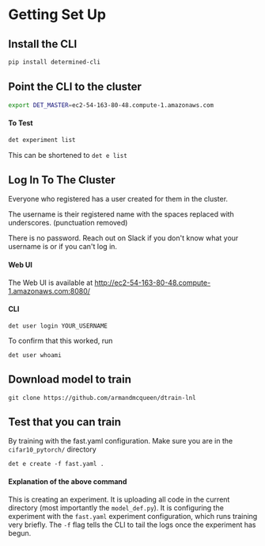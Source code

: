 # Getting Set Up

## Install the CLI


```bash
pip install determined-cli
```

## Point the CLI to the cluster

```bash
export DET_MASTER=ec2-54-163-80-48.compute-1.amazonaws.com
```
#### To Test
```bash
det experiment list
```

This can be shortened to `det e list`

## Log In To The Cluster

Everyone who registered has a user created for them in the cluster. 

The username is their registered name with the spaces replaced with underscores. (punctuation removed)

There is no password. Reach out on Slack if you don't know what your username is or if you can't log in.

#### Web UI

The Web UI is available at http://ec2-54-163-80-48.compute-1.amazonaws.com:8080/

#### CLI

```
det user login YOUR_USERNAME
```

To confirm that this worked, run

```
det user whoami
```

## Download model to train
```
git clone https://github.com/armandmcqueen/dtrain-lnl
```

## Test that you can train

By training with the fast.yaml configuration. Make sure you are in the `cifar10_pytorch/` directory

```
det e create -f fast.yaml .
```

#### Explanation of the above command

This is creating an experiment. It is uploading all code in the current directory (most importantly the `model_def.py`). It is configuring the experiment with the `fast.yaml` experiment configuration, which runs training very briefly. The `-f` flag tells the CLI to tail the logs once the experiment has begun. 
